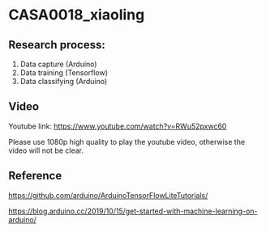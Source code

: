 # CASA0018_xiaoling
## Research process: 
1. Data capture (Arduino)
2. Data training (Tensorflow)
3. Data classifying (Arduino)


## Video 
Youtube link: https://www.youtube.com/watch?v=RWu52pxwc60

Please use 1080p high quality to play the youtube video, otherwise the video will not be clear.

## Reference
https://github.com/arduino/ArduinoTensorFlowLiteTutorials/

https://blog.arduino.cc/2019/10/15/get-started-with-machine-learning-on-arduino/
